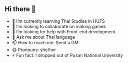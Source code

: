 ## Hi there 👋

- 🌱 I’m currently learning Thai Studies in HUFS
- 👯 I’m looking to collaborate on making games
- 🤔 I’m looking for help with Front-end development
- 💬 Ask me about Thai language
- 📫 How to reach me: Send a DM
- 😄 Pronouns: she/her
- ⚡ Fun fact: I dropped out of Pusan National University
